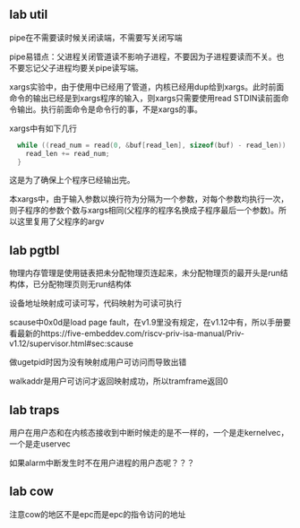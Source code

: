 ## lab util

pipe在不需要读时候关闭读端，不需要写关闭写端

pipe易错点：父进程关闭管道读不影响子进程，不要因为子进程要读而不关。也不要忘记父子进程均要关pipe读写端。

xargs实验中，由于使用中已经用了管道，内核已经用dup给到xargs。此时前面命令的输出已经是到xargs程序的输入，则xargs只需要使用read STDIN读前面命令输出。执行前面命令是命令行的事，不是xargs的事。

xargs中有如下几行

```c
  while ((read_num = read(0, &buf[read_len], sizeof(buf) - read_len)) != 0) {
    read_len += read_num;
  }
```
这是为了确保上个程序已经输出完。

本xargs中，由于输入参数以换行符为分隔为一个参数，对每个参数均执行一次，则子程序的参数个数与xargs相同(父程序的程序名换成子程序最后一个参数)。所以这里复用了父程序的argv

## lab pgtbl

物理内存管理是使用链表把未分配物理页连起来，未分配物理页的最开头是run结构体，已分配物理页则无run结构体

设备地址映射成可读可写，代码映射为可读可执行

scause中0x0d是load page fault，在v1.9里没有规定，在v1.12中有，所以手册要看最新的https://five-embeddev.com/riscv-priv-isa-manual/Priv-v1.12/supervisor.html#sec:scause

做ugetpid时因为没有映射成用户可访问而导致出错

walkaddr是用户可访问才返回映射成功，所以tramframe返回0

## lab traps

用户在用户态和在内核态接收到中断时候走的是不一样的，一个是走kernelvec，一个是走uservec

如果alarm中断发生时不在用户进程的用户态呢？？？

## lab cow

注意cow的地区不是epc而是epc的指令访问的地址
